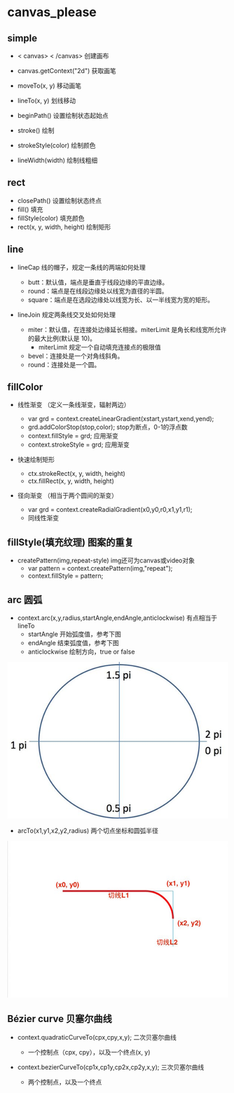 # canvas_please

## simple

* < canvas> < /canvas> 创建画布
* canvas.getContext("2d") 获取画笔
* moveTo(x, y) 移动画笔
* lineTo(x, y) 划线移动
* beginPath() 设置绘制状态起始点

* stroke() 绘制

* strokeStyle(color) 绘制颜色
* lineWidth(width) 绘制线粗细

## rect

* closePath() 设置绘制状态终点
* fill() 填充
* fillStyle(color) 填充颜色
* rect(x, y, width, height) 绘制矩形

## line

* lineCap  线的帽子，规定一条线的两端如何处理
  * butt：默认值，端点是垂直于线段边缘的平直边缘。
  * round：端点是在线段边缘处以线宽为直径的半圆。
  * square：端点是在选段边缘处以线宽为长、以一半线宽为宽的矩形。

* lineJoin 规定两条线交叉处如何处理
  * miter：默认值，在连接处边缘延长相接。miterLimit 是角长和线宽所允许的最大比例(默认是 10)。
    * miterLimit 规定一个自动填充连接点的极限值
  * bevel：连接处是一个对角线斜角。
  * round：连接处是一个圆。

## fillColor

* 线性渐变 （定义一条线渐变，辐射两边）
  * var grd = context.createLinearGradient(xstart,ystart,xend,yend);
  * grd.addColorStop(stop,color);  stop为断点，0-1的浮点数
  * context.fillStyle = grd;  应用渐变
  * context.strokeStyle = grd; 应用渐变

* 快速绘制矩形
  * ctx.strokeRect(x, y, width, height)
  * ctx.fillRect(x, y, width, height)

* 径向渐变 （相当于两个圆间的渐变）
  * var grd = context.createRadialGradient(x0,y0,r0,x1,y1,r1);
  * 同线性渐变

## fillStyle(填充纹理) 图案的重复

* createPattern(img,repeat-style)  img还可为canvas或video对象
  * var pattern = context.createPattern(img,"repeat");
  * context.fillStyle = pattern;

## arc 圆弧

* context.arc(x,y,radius,startAngle,endAngle,anticlockwise)  有点相当于lineTo
  * startAngle 开始弧度值，参考下图
  * endAngle  结束弧度值，参考下图
  * anticlockwise  绘制方向，true or false

![arc](./images/edu9-2.png-normal.jpg)

* arcTo(x1,y1,x2,y2,radius)  两个切点坐标和圆弧半径

![arc1](./images/edu10-2.jpeg-normal.jpg)

## Bézier curve 贝塞尔曲线

* context.quadraticCurveTo(cpx,cpy,x,y); 二次贝塞尔曲线
  * 一个控制点（cpx, cpy），以及一个终点(x, y)

* context.bezierCurveTo(cp1x,cp1y,cp2x,cp2y,x,y); 三次贝塞尔曲线
  * 两个控制点，以及一个终点